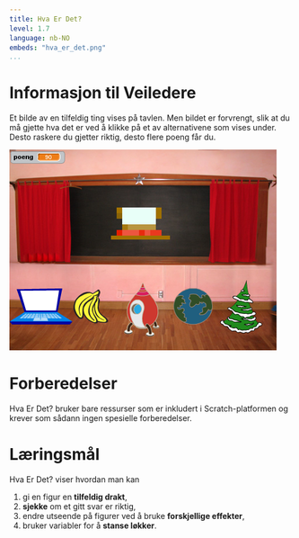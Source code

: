 ```yaml
---
title: Hva Er Det?
level: 1.7
language: nb-NO
embeds: "hva_er_det.png"
...
```


# Informasjon til Veiledere

Et bilde av en tilfeldig ting vises på tavlen. Men bildet er
forvrengt, slik at du må gjette hva det er ved å klikke på et av
alternativene som vises under. Desto raskere du gjetter riktig, desto
flere poeng får du.

![](hva_er_det.png)

# Forberedelser

Hva Er Det? bruker bare ressurser som er inkludert i Scratch-platformen
og krever som sådann ingen spesielle forberedelser.

# Læringsmål

Hva Er Det? viser hvordan man kan

1. gi en figur en __tilfeldig drakt__,
2. __sjekke__ om et gitt svar er riktig,
3. endre utseende på figurer ved å bruke __forskjellige effekter__,
4. bruker variabler for å __stanse løkker__.

